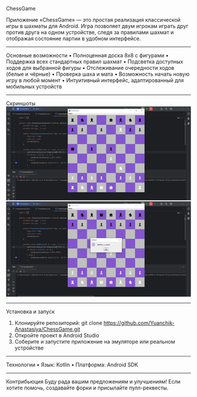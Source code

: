 ChessGame

Приложение «ChessGame» — это простая реализация классической игры в шахматы для Android. Игра позволяет двум игрокам играть друг против друга на одном устройстве, следя за правилами шахмат и отображая состояние партии в удобном интерфейсе.
________________________________________
Основные возможности
•	Полноценная доска 8x8 с фигурами
•	Поддержка всех стандартных правил шахмат
•	Подсветка доступных ходов для выбранной фигуры
•	Отслеживание очередности ходов (белые и чёрные)
•	Проверка шаха и мата
•	Возможность начать новую игру в любой момент
•	Интуитивный интерфейс, адаптированный для мобильных устройств
________________________________________
Скриншоты
![Игровой процесс](image/scan_1.png)
![Пример доски](image/scan_2.png)
________________________________________
Установка и запуск
1.	Клонируйте репозиторий:
git clone https://github.com/Yuanchik-Anastasiya/ChessGame.git
2.	Откройте проект в Android Studio
3.	Соберите и запустите приложение на эмуляторе или реальном устройстве
________________________________________
Технологии
•	Язык: Kotlin
•	Платформа: Android SDK
________________________________________
Контрибьюция
Буду рада вашим предложениям и улучшениям! Если хотите помочь, создавайте форки и присылайте пулл-реквесты.
